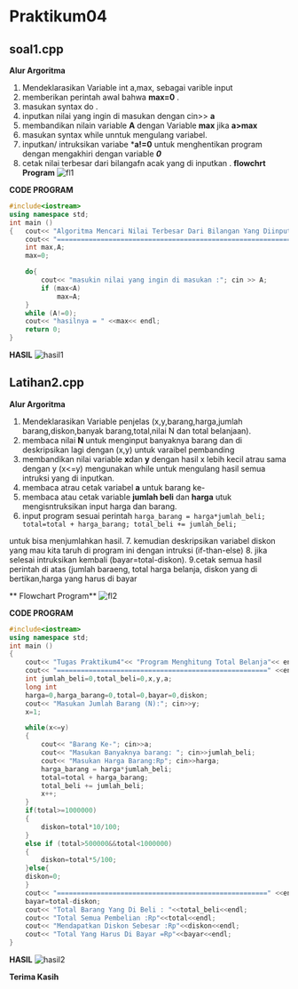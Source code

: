 # Praktikum04



## soal1.cpp 

**Alur Argoritma**
1. Mendeklarasikan Variable int a,max, sebagai varible input
2. memberikan perintah awal bahwa **max=0** .
3. masukan syntax do .
4. inputkan nilai yang ingin di masukan dengan cin>> **a**
5. membandikan nilain variable **A** dengan Variable **max** jika **a>max** 
6. masukan syntax while unntuk mengulang variabel.
7. inputkan/ intruksikan variabe ***a!=0** untuk menghentikan program dengan mengakhiri dengan variable ***0***
8. cetak nilai terbesar dari bilangafn acak yang di inputkan .
**flowchrt Program**
![fl1](https://github.com/ilhamhernanda01/Praktikum04/blob/master/Flowchart1.jpg)

**CODE PROGRAM**
```c++
#include<iostream>
using namespace std;
int main ()
{   cout<< "Algoritma Mencari Nilai Terbesar Dari Bilangan Yang Diinputkan"<<endl;
    cout<< "=============================================================="<<endl;
    int max,A;
    max=0;

    do{
        cout<< "masukin nilai yang ingin di masukan :"; cin >> A;
        if (max<A)
            max=A;
    }
    while (A!=0);
    cout<< "hasilnya = " <<max<< endl;
    return 0;
}
```
**HASIL**
![hasil1](https://github.com/ilhamhernanda01/Praktikum04/blob/master/hasill%20coding1.png)

## Latihan2.cpp 

**Alur Argoritma**
1. Mendeklarasikan Variable penjelas (x,y,barang,harga,jumlah barang,diskon,banyak barang,total,nilai N dan total belanjaan).
2. membaca nilai **N** untuk menginput banyaknya barang dan di deskripsikan lagi dengan (x,y) untuk varaibel pembanding
3. membandikan nilai variable **x**dan **y** dengan hasil x lebih kecil atrau sama dengan y (x<=y) mengunakan while untuk mengulang hasil semua intruksi yang di inputkan.
4. membaca atrau cetak variabel **a** untuk barang ke-
5. membaca atau cetak variable **jumlah beli** dan **harga** utuk mengisntruksikan input harga dan barang.
6. input program sesuai perintah 
        ```harga_barang = harga*jumlah_beli;
           total=total + harga_barang;
           total_beli += jumlah_beli;``` 

untuk bisa menjumlahkan hasil.
7. kemudian deskripsikan variabel diskon yang mau kita taruh di program ini dengan intruksi (if-than-else)
8. jika selesai intruksikan kembali (bayar=total-diskon).
9.cetak semua hasil perintah di atas (jumlah baraeng, total harga belanja, diskon yang di bertikan,harga yang harus di bayar 

** Flowchart Program**
![fl2](https://github.com/ilhamhernanda01/Praktikum04/blob/master/Flowchart2.jpeg)


**CODE PROGRAM**
```c++
#include<iostream>
using namespace std;
int main ()
{
    cout<< "Tugas Praktikum4"<< "Program Menghitung Total Belanja"<< endl;
    cout<< "=====================================================" <<endl;
    int jumlah_beli=0,total_beli=0,x,y,a;
    long int
    harga=0,harga_barang=0,total=0,bayar=0,diskon;
    cout<< "Masukan Jumlah Barang (N):"; cin>>y;
    x=1;

    while(x<=y)
    {
        cout<< "Barang Ke-"; cin>>a;
        cout<< "Masukan Banyaknya barang: "; cin>>jumlah_beli;
        cout<< "Masukan Harga Barang:Rp"; cin>>harga;
        harga_barang = harga*jumlah_beli;
        total=total + harga_barang;
        total_beli += jumlah_beli;
        x++;
    }
    if(total>=1000000)
    {
        diskon=total*10/100;
    }
    else if (total>500000&&total<1000000)
    {
        diskon=total*5/100;
    }else{
    diskon=0;
    }
    cout<< "=====================================================" <<endl;
    bayar=total-diskon;
    cout<< "Total Barang Yang Di Beli : "<<total_beli<<endl;
    cout<< "Total Semua Pembelian :Rp"<<total<<endl;
    cout<< "Mendapatkan Diskon Sebesar :Rp"<<diskon<<endl;
    cout<< "Total Yang Harus Di Bayar =Rp"<<bayar<<endl;
}

```

**HASIL**
![hasil2](https://github.com/ilhamhernanda01/Praktikum04/blob/master/hasill%20coding2.png)

**Terima Kasih**
